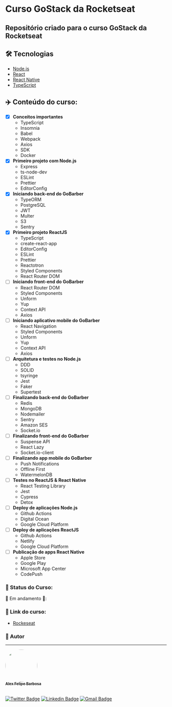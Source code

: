 # Curso GoStack da Rocketseat
## Repositório criado para o curso GoStack da Rocketseat

## 🛠 Tecnologias
- [Node.js](https://nodejs.org/en/)
- [React](https://pt-br.reactjs.org/)
- [React Native](https://reactnative.dev/)
- [TypeScript](https://www.typescriptlang.org/)


## :airplane: Conteúdo do curso:
- [X] <b>Conceitos importantes</b>
    - TypeScript
    - Insomnia
    - Babel
    - Webpack
    - Axios
    - SDK
    - Docker   
- [X] <b>Primeiro projeto com Node.js</b>
    - Express
    - ts-node-dev
    - ESLint
    - Prettier
    - EditorConfig
- [X] <b>Iniciando back-end do GoBarber</b>
    - TypeORM
    - PostgreSQL
    - JWT
    - Multer
    - S3
    - Sentry
- [X] <b>Primeiro projeto ReactJS</b>
    - TypeScript
    - create-react-app
    - EditorConfig
    - ESLint
    - Prettier
    - Reactotron
    - Styled Components
    - React Router DOM
- [ ] <b>Iniciando front-end do GoBarber</b>
    - React Router DOM
    - Styled Components
    - Unform
    - Yup
    - Context API
    - Axios
- [ ] <b>Iniciando aplicativo mobile do GoBarber</b>
    - React Navigation
    - Styled Components
    - Unform
    - Yup
    - Context API
    - Axios
- [ ] <b>Arquitetura e testes no Node.js</b>
    - DDD
    - SOLID
    - tsyringe
    - Jest
    - Faker
    - Supertest
- [ ] <b>Finalizando back-end do GoBarber</b>
    - Redis
    - MongoDB
    - Nodemailer
    - Sentry
    - Amazon SES
    - Socket.io
- [ ] <b>Finalizando front-end do GoBarber</b>
    - Suspense API
    - React Lazy
    - Socket.io-client
- [ ] <b>Finalizando app mobile do GoBarber</b>
    - Push Notifications
    - Offline First
    - WatermelonDB
- [ ] <b>Testes no ReactJS & React Native</b>
    - React Testing Library
    - Jest
    - Cypress
    - Detox
- [ ] <b>Deploy de aplicações Node.js</b>
    - Github Actions
    - Digital Ocean
    - Google Cloud Platform
- [ ] <b>Deploy de aplicações ReactJS</b>
    - Github Actions
    - Netlify
    - Google Cloud Platform
- [ ] <b>Publicação de apps React Native</b>
    - Apple Store
    - Google Play
    - Microsoft App Center
    - CodePush

### :dart: Status do Curso: 
🚧 Em andamento 🚧:

### :mega: Link do curso:

- [Rockeseat](https://pages.rocketseat.com.br/gostack)

### :man: Autor

---

<a href="http://www.alexbarbosa.info/">
 <img style="border-radius: 50%;" src="https://avatars3.githubusercontent.com/u/12144620?s=460&u=b9785347e44440d8a08fbbaf61a72288c05671e0&v=4" width="100px;" alt=""/>
 <br />
 <sub><b>Alex Felipe Barbosa</b></sub></a> <a href="http://www.alexbarbosa.info/" title="Blog"></a>
  
<br>[![Twitter Badge](https://img.shields.io/badge/-@alexf_barbosa-1ca0f1?style=flat-square&labelColor=1ca0f1&logo=twitter&logoColor=white&link=https://twitter.com/alexf_barbosa)](https://twitter.com/alexf_barbosa) [![Linkedin Badge](https://img.shields.io/badge/-AlexFelipeBarbosa-blue?style=flat-square&logo=Linkedin&logoColor=white&link=https://www.linkedin.com/in/alexfelipebarbosa/)](https://www.linkedin.com/in/alexfelipebarbosa/) 
[![Gmail Badge](https://img.shields.io/badge/-alex@alexbarbosa.info-c14438?style=flat-square&logo=Gmail&logoColor=white&link=mailto:alex@alexbarbosa.info)](mailto:alex@alexbarbosa.info)

